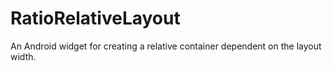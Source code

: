RatioRelativeLayout
===================

An Android widget for creating a relative container dependent on the layout width.
